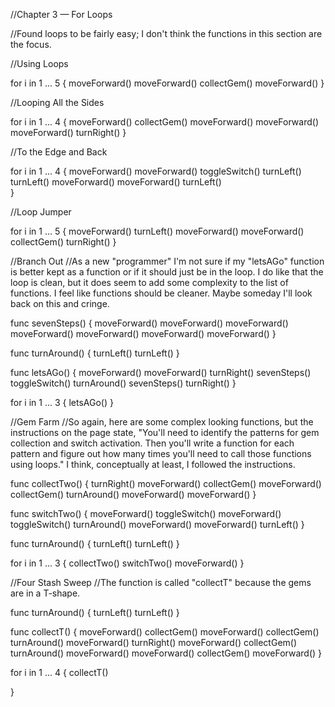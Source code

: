 //Chapter 3 — For Loops

//Found loops to be fairly easy; I don't think the functions in this section are the focus.

//Using Loops

for i in 1 ... 5 {
	moveForward()
    moveForward()
    collectGem()
    moveForward()
}

//Looping All the Sides

for i in 1 ... 4 {
    moveForward()
    collectGem()
    moveForward()
    moveForward()
    moveForward()
    turnRight()
}

//To the Edge and Back

for i in 1 ... 4 {
    moveForward()
    moveForward()
    toggleSwitch()
    turnLeft()
    turnLeft()
    moveForward()
    moveForward()
    turnLeft()    
}

//Loop Jumper

for i in 1 ... 5 {
    moveForward()
    turnLeft()
    moveForward()
    moveForward()
    collectGem()
    turnRight()
}

//Branch Out
//As a new "programmer" I'm not sure if my "letsAGo" function is better kept as a function or if it should just be in the loop. I do like that the loop is clean, but it does seem to add some complexity to the list of functions. I feel like functions should be cleaner. Maybe someday I'll look back on this and cringe.

func sevenSteps() {
    moveForward()
    moveForward()
    moveForward()
    moveForward()
    moveForward()
    moveForward()
    moveForward()
}

func turnAround() {
    turnLeft()
    turnLeft()
}

func letsAGo() {
    moveForward()
    moveForward()
    turnRight()
    sevenSteps()
    toggleSwitch()
    turnAround()
    sevenSteps()
    turnRight()
}

for i in 1 ... 3 {
    letsAGo()
}

//Gem Farm
//So again, here are some complex looking functions, but the instructions on the page state, "You'll need to identify the patterns for gem collection and switch activation. Then you'll write a function for each pattern and figure out how many times you'll need to call those functions using loops." I think, conceptually at least, I followed the instructions.

func collectTwo() {
    turnRight()
    moveForward()
    collectGem()
    moveForward()
    collectGem()
    turnAround()
    moveForward()
    moveForward()
}

func switchTwo() {
    moveForward()
    toggleSwitch()
    moveForward()
    toggleSwitch()
    turnAround()
    moveForward()
    moveForward()
    turnLeft()
}

func turnAround() {
    turnLeft()
    turnLeft()
}

for i in 1 ... 3 {
    collectTwo()
    switchTwo()
    moveForward()
}

//Four Stash Sweep
//The function is called "collectT" because the gems are in a T-shape.

func turnAround() {
    turnLeft()
    turnLeft()
}

func collectT() {
    moveForward()
    collectGem()
    moveForward()
    collectGem()
    turnAround()
    moveForward()
    turnRight()
    moveForward()
    collectGem()
    turnAround()
    moveForward()
    moveForward()
    collectGem()
    moveForward()
}

for i in 1 ... 4 {
    collectT()
    
}